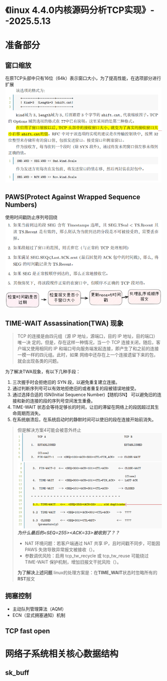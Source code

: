 # 《linux 4.4.0内核源码分析TCP实现》--2025.5.13

# 准备部分

## 窗口缩放
在原TCP头部中只有16位（64k）表示窗口大小，为了提高性能，在选项部分进行扩展
![alt text](image-177.png)

## PAWS(Protect Against Wrapped Sequence Numbers)
使用时间戳防止序列号回绕
![alt text](image-178.png#pic_center)
![alt text](image-179.png)

## TIME-WAIT Assassination(TWA) 现象
> TCP 的连接是由四元组（源 IP 地址，源端口，目的 IP 地址，目的端口）唯一决
定的。但是，存在这样一种情况，当一个 TCP 连接关闭，随后，客户端又使用相同的
IP 和端口号向服务端发起连接，即产生了和之前的连接一模一样的四元组。此时，如果
网络中还存在上一个连接遗留下来的包，就会出现各类的问题。

为了解决TWA现象，有以下几种手段：
1. 三次握手时会拒绝旧的 SYN 段，以避免重复建立连接。
2. 通过判断序列号可以有效地拒绝旧的或者重复的段被错误地接受。
3. 通过选择合适的 ISN(Initial Sequence Number)【随机ISN】 可以避免旧的连接和新的连接的段的序列号空间发生重叠。
4. TIME-WAIT 状态会等待足够长的时间，让旧的滞留在网络上的段因超过其生命周期而消失。
5. 在系统崩溃后，在系统启动时的静默时间可以使旧的段在连接开始前消失。

> 但是解决方案4可能会被意外终止
> ![alt text](image-180.png)
> ![alt text](image-181.png)
> ***为什么最后的<SEQ=255><ACK=33>被收到了？？***
> - NAT 环境问题​​：若客户端通过 NAT 共享 IP，且时间戳不同步，可能因 PAWS 失效导致异常报文被接收（）。
> - ​​参数调优风险​​：启用 tcp_tw_recycle 或 tcp_tw_reuse 可能绕过 TIME-WAIT 保护机制，增加旧报文干扰风险（）。
> 
> **为了解决上述问题**
> linux的处理方案是：在**TIME_WAIT**状态时忽略所有的**RST**报文

## 拥塞控制
- 主动队列管理算法（AQM）
- ECN（显式拥塞通知）机制

## TCP fast open

# 网络子系统相关核心数据结构
## sk_buff
